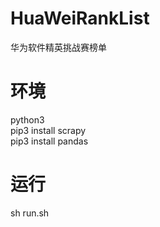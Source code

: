 # HuaWeiRankList
华为软件精英挑战赛榜单

# 环境
python3  
pip3 install scrapy  
pip3 install pandas  

# 运行
sh run.sh
